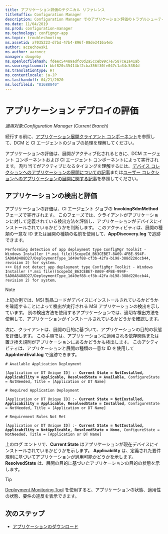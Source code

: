 ```yaml
---
title: アプリケーション評価のテクニカル リファレンス
titleSuffix: Configuration Manager
description: Configuration Manager でのアプリケーション評価のトラブルシューティングに関するテクニカル リファレンスです。
ms.date: 11/04/2019
ms.prod: configuration-manager
ms.technology: configmgr-app
ms.topic: troubleshooting
ms.assetid: a7035223-d7bd-47b4-896f-08de3416a4eb
author: aczechowski
ms.author: aaroncz
manager: dougeby
ms.openlocfilehash: fdeec54489adfc0d2a5cceb99c7e7587ce1a41ab
ms.sourcegitcommit: bbf820c35414bf2cba356f30fe047c1a34c5384d
ms.translationtype: HT
ms.contentlocale: ja-JP
ms.lasthandoff: 04/21/2020
ms.locfileid: "81688840"
---
```

# <a name="application-deployment-evaluation"></a>アプリケーション デプロイの評価

*適用対象:Configuration Manager (Current Branch)*

続行する前に、[アプリケーション展開クライアント コンポーネント](client-components-technical-reference.md)を参照して、DCM と CI エージェントのジョブの処理を理解してください。

アプリケーションの評価は、展開がアクティブ化されるときに、DCM エージェント コンポーネントおよび CI エージェント コンポーネントによって実行されます。 割り当てがアクティブになるタイミングを理解するには、[デバイス コレクションへのアプリケーションの展開についての記事](device-deployment-technical-reference.md)または[ユーザー コレクションへのアプリケーションの展開に関する記事](user-deployment-technical-reference.md)を参照してください。

## <a name="application-detection-and-evaluation"></a>アプリケーションの検出と評価

アプリケーションの評価は、CI エージェント ジョブの **InvokingSdmMethod** フェーズで実行されます。 このフェーズでは、クライアントがアプリケーションに対して定義されている検出方法を評価し、アプリケーションがデバイスにインストールされているかどうかを判断します。 このアクティビティは、展開の種類の一意な ID または展開の種類の名前を使用して、**AppDiscovery.log** で追跡できます。

```text
Performing detection of app deployment type ConfigMgr Toolkit - Windows Installer (*.msi file)(ScopeId_B63CEBE7-8A69-4FBE-994F-5AD0A8488D27/DeploymentType_1d49ef88-cf3b-42fa-b198-388d220ccb44, revision 2) for system.
+++ Did not detect app deployment type ConfigMgr Toolkit - Windows Installer (*.msi file)(ScopeId_B63CEBE7-8A69-4FBE-994F-5AD0A8488D27/DeploymentType_1d49ef88-cf3b-42fa-b198-388d220ccb44, revision 2) for system.
```

> [!NOTE]
> 上記の例では、MSI 製品コードがデバイスにインストールされているかどうかを確認することによって検出が実行される MSI アプリケーションの検出を示しています。 別の検出方法を使用するアプリケーションでは、適切な検出方法を使用して、アプリケーションがインストールされているかどうかを確認します。

次に、クライアントは、展開の目的に基づいて、アプリケーションの目的の状態を評価します。 この手順では、アプリケーションに適用される依存関係または置き換え規則がアプリケーションにあるかどうかも検出します。 このアクティビティは、アプリケーションと展開の種類の一意な ID を使用して **AppIntentEval.log** で追跡できます。

<pre><code class="lang-text"># Available Application Deployment

[Application or DT Unique ID] :- <b>Current State = NotInstalled, Applicability = Applicable, ResolvedState = Available</b>, ConfigureState = NotNeeded, Title = [Application or DT Name]

# Required Application Deployment

[Application or DT Unique ID] :- <b>Current State = NotInstalled, Applicability = Applicable, ResolvedState = Installed</b>, ConfigureState = NotNeeded, Title = [Application or DT Name]

# Requirement Rules Not Met

[Application or DT Unique ID] :- <b>Current State = NotInstalled, Applicability = NotApplicable, ResolvedState = None</b>, ConfigureState = NotNeeded, Title = [Application or DT Name]
</code></pre>

上のログ エントリで、**Current State** はアプリケーションが現在デバイスにインストールされているかどうかを示します。 **Applicability** は、定義された要件規則に基づいてアプリケーションが適用可能かどうかを示します。 **ResolvedState** は、展開の目的に基づいたアプリケーションの目的の状態を示します。

> [!TIP]
> [Deployment Monitoring Tool](../../core/support/deployment-monitoring-tool.md) を使用すると、アプリケーションの状態、適用性の状態、要件の違反を表示できます。

## <a name="next-steps"></a>次のステップ

- [アプリケーションのダウンロード](deployment-download-technical-reference.md)
